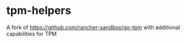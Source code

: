 # tpm-helpers

A fork of https://github.com/rancher-sandbox/go-tpm with additional capabilities for TPM
